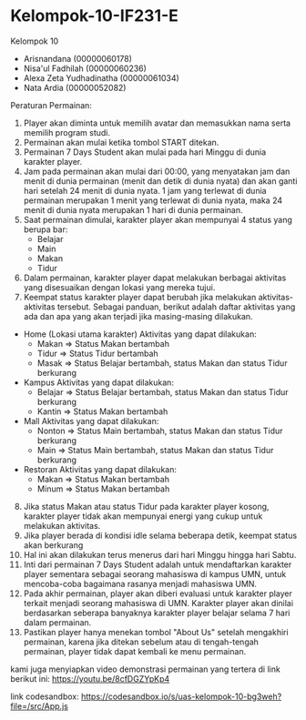# Kelompok-10-IF231-E

Kelompok 10
- Arisnandana (00000060178)
- Nisa'ul Fadhilah (00000060236)
- Alexa Zeta Yudhadinatha (00000061034)
- Nata Ardia (00000052082)

Peraturan Permainan:
1. Player akan diminta untuk memilih avatar dan memasukkan nama serta memilih program studi.
2. Permainan akan mulai ketika tombol START ditekan.
3. Permainan 7 Days Student akan mulai pada hari Minggu di dunia karakter player.
4. Jam pada permainan akan mulai dari 00:00, yang menyatakan jam dan menit di dunia permainan
(menit dan 
detik di dunia nyata) dan akan ganti hari setelah 24 menit di dunia nyata.
1 jam yang terlewat di dunia permainan merupakan 1 menit yang terlewat di dunia nyata,
maka 24 menit di dunia nyata merupakan 1 hari di dunia permainan.
5. Saat permainan dimulai, karakter player akan mempunyai 4 status yang berupa bar:
    - Belajar
    - Main
    - Makan
    - Tidur
6. Dalam permainan, karakter player dapat melakukan berbagai aktivitas yang disesuaikan dengan lokasi yang mereka tujui.
7. Keempat status karakter player dapat berubah jika melakukan aktivitas-aktivitas tersebut.
Sebagai panduan, berikut adalah daftar aktivitas yang ada dan apa yang akan terjadi jika masing-masing dilakukan.

  - Home (Lokasi utama karakter)
      Aktivitas yang dapat dilakukan: 
      - Makan => Status Makan bertambah
      - Tidur => Status Tidur bertambah
      - Masak => Status Belajar bertambah, status Makan dan status Tidur berkurang
  - Kampus
      Aktivitas yang dapat dilakukan:
      - Belajar => Status Belajar bertambah, status Makan dan status Tidur berkurang
      - Kantin => Status Makan bertambah
  - Mall
      Aktivitas yang dapat dilakukan:
      - Nonton => Status Main bertambah, status Makan dan status Tidur berkurang
      - Main => Status Main bertambah, status Makan dan status Tidur berkurang
  - Restoran
      Aktivitas yang dapat dilakukan:
      - Makan => Status Makan bertambah
      - Minum => Status Makan bertambah

8. Jika status Makan atau status Tidur pada karakter player kosong,
karakter player tidak akan mempunyai energi yang cukup untuk melakukan aktivitas.
9. Jika player berada di kondisi idle selama beberapa detik, keempat status akan berkurang
10. Hal ini akan dilakukan terus menerus dari hari Minggu hingga hari Sabtu.
11. Inti dari permainan 7 Days Student adalah untuk mendaftarkan karakter player sementara sebagai
seorang mahasiswa di kampus UMN, untuk mencoba-coba bagaimana rasanya menjadi mahasiswa UMN.
12. Pada akhir permainan, player akan diberi evaluasi untuk karakter player terkait menjadi 
seorang mahasiswa di UMN. Karakter player akan dinilai berdasarkan seberapa banyaknya karakter player
belajar selama 7 hari dalam permainan.
13. Pastikan player hanya menekan tombol "About Us" setelah mengakhiri permainan, karena
jika ditekan sebelum atau di tengah-tengah permainan, player tidak dapat kembali ke menu permainan.

kami juga menyiapkan video demonstrasi permainan yang tertera di link berikut ini:
https://youtu.be/8cfDGZYpKp4

link codesandbox:
https://codesandbox.io/s/uas-kelompok-10-bg3weh?file=/src/App.js
